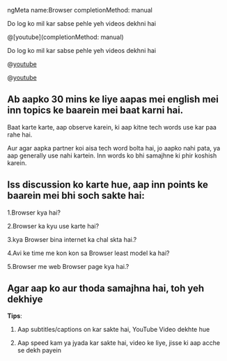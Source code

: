 ngMeta
name:Browser
completionMethod: manual


Do log ko mil kar sabse pehle yeh videos dekhni hai

@[youtube](completionMethod: manual)


Do log ko mil kar sabse pehle yeh videos dekhni hai

@[youtube](LIaKxPZ9TP8)


@[youtube](EU3oD8k59oc&t=869s)


## Ab aapko 30 mins ke liye aapas mei english mei inn topics ke baarein mei baat karni hai.
Baat karte karte, aap observe karein, ki aap kitne tech words use kar paa rahe hai.

Aur agar aapka partner koi aisa tech word bolta hai, jo aapko nahi pata, ya aap generally use nahi kartein. Inn words ko bhi samajhne ki phir koshish karein.

## Iss discussion ko karte hue, aap inn points ke baarein mei bhi soch sakte hai:



1.Browser kya hai?

2.Browser ka kyu use karte hai?

3.kya Browser bina internet ka chal skta hai.?

4.Avi ke time me kon kon sa Browser least model ka hai? 

5.Browser me web Browser page kya hai.?


## Agar aap ko aur thoda samajhna hai, toh yeh dekhiye
 
**Tips**:

1. Aap subtitles/captions on kar sakte hai, YouTube Video dekhte hue

2. Aap speed kam ya jyada kar sakte hai, video ke liye, jisse ki aap acche se dekh payein                                                                                                                                                                                                                                        
